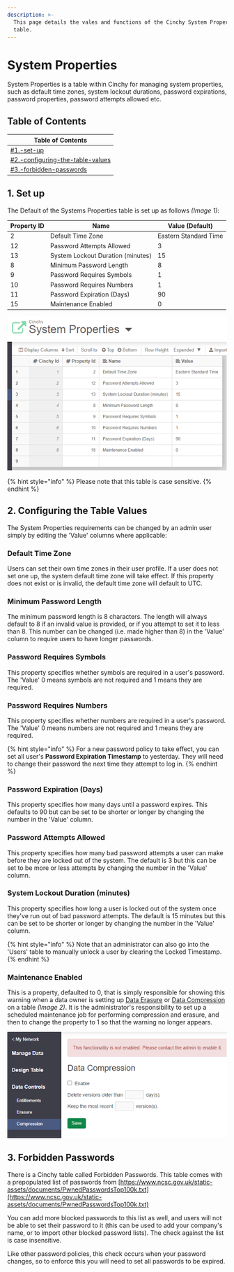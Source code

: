 ```yaml
---
description: >-
  This page details the vales and functions of the Cinchy System Properties
  table.
---
```


# System Properties

System Properties is a table within Cinchy for managing system properties, such as default time zones, system lockout durations, password expirations, password properties, password attempts allowed etc.

## Table of Contents

| Table of Contents                                                                                  |
| -------------------------------------------------------------------------------------------------- |
| [#1.-set-up](system-properties.md#1.-set-up "mention")                                             |
| [#2.-configuring-the-table-values](system-properties.md#2.-configuring-the-table-values "mention") |
| [#3.-forbidden-passwords](system-properties.md#3.-forbidden-passwords "mention")                   |

## 1. Set up

The Default of the Systems Properties table is set up as follows _(Image 1)_:

| Property ID | Name                              | Value (Default)       |
| ----------- | --------------------------------- | --------------------- |
| 2           | Default Time Zone                 | Eastern Standard Time |
| 12          | Password Attempts Allowed         | 3                     |
| 13          | System Lockout Duration (minutes) | 15                    |
| 8           | Minimum Password Length           | 8                     |
| 9           | Password Requires Symbols         | 1                     |
| 10          | Password Requires Numbers         | 1                     |
| 11          | Password Expiration (Days)        | 90                    |
| 15          | Maintenance Enabled               | 0                     |

![Image 1: Default Set Up](<../../.gitbook/assets/image (495).png>)

{% hint style="info" %}
Please note that this table is case sensitive.&#x20;
{% endhint %}

## 2. Configuring the Table Values

The System Properties requirements can be changed by an admin user simply by editing the 'Value' columns where applicable:&#x20;

### Default Time Zone

Users can set their own time zones in their user profile. If a user does not set one up, the system default time zone will take effect. If this property does not exist or is invalid, the default time zone will default to UTC.

### Minimum Password Length

The minimum password length is 8 characters. The length will always default to 8 if an invalid value is provided, or if you attempt to set it to less than 8. This number can be changed (i.e. made higher than 8) in the 'Value' column to require users to have longer passwords.

### Password Requires Symbols

This property specifies whether symbols are required in a user's password. The 'Value' 0 means symbols are not required and 1 means they are required.

### Password Requires Numbers

This property specifies whether numbers are required in a user's password. The 'Value' 0 means numbers are not required and 1 means they are required.

{% hint style="info" %}
For a new password policy to take effect, you can set all user's **Password Expiration Timestamp** to yesterday. They will need to change their password the next time they attempt to log in.
{% endhint %}

### Password Expiration (Days)

This property specifies how many days until a password expires. This defaults to 90 but can be set to be shorter or longer by changing the number in the 'Value' column.

### Password Attempts Allowed

This property specifies how many bad password attempts a user can make before they are locked out of the system. The default is 3 but this can be set to be more or less attempts by changing the number in the 'Value' column.&#x20;

### System Lockout Duration (minutes)

This property specifies how long a user is locked out of the system once they've run out of bad password attempts. The default is 15 minutes but this can be set to be shorter or longer by changing the number in the 'Value' column.

{% hint style="info" %}
Note that an administrator can also go into the 'Users' table to manually unlock a user by clearing the Locked Timestamp.
{% endhint %}

### Maintenance Enabled

This is a property, defaulted to 0, that is simply responsible for showing this warning when a data owner is setting up [Data Erasure](broken-reference) or [Data Compression](broken-reference) on a table _(Image 2)_. It is the administrator's responsibility to set up a scheduled maintenance job for performing compression and erasure, and then to change the property to 1 so that the warning no longer appears.

![Image 2: Data Compression](<../../.gitbook/assets/image (597).png>)

## 3. Forbidden Passwords

There is a Cinchy table called Forbidden Passwords. This table comes with a prepopulated list of passwords from [https://www.ncsc.gov.uk/static-assets/documents/PwnedPasswordsTop100k.txt](https://www.ncsc.gov.uk/static-assets/documents/PwnedPasswordsTop100k.txt)

You can add more blocked passwords to this list as well, and users will not be able to set their password to it (this can be used to add your company's name, or to import other blocked password lists). The check against the list is case insensitive.

Like other password policies, this check occurs when your password changes, so to enforce this you will need to set all passwords to be expired.
